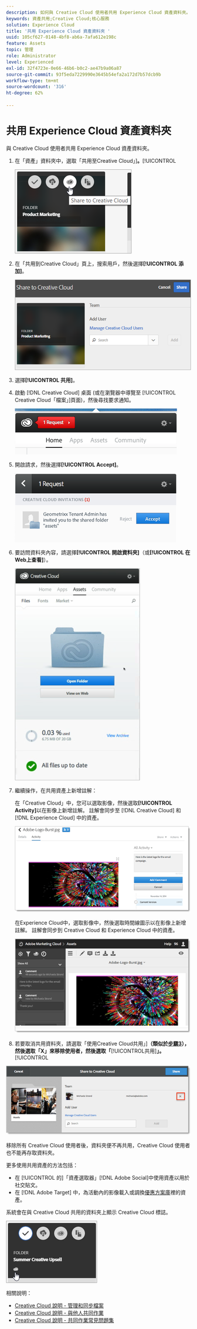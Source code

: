 ```yaml
---
description: 如何與 Creative Cloud 使用者共用 Experience Cloud 資產資料夾。
keywords: 資產共用;Creative Cloud;核心服務
solution: Experience Cloud
title: '共用 Experience Cloud 資產資料夾 '
uuid: 105cf627-0148-4bf8-ab6a-7afa612e198c
feature: Assets
topic: 管理
role: Administrator
level: Experienced
exl-id: 32f4723e-0e66-46b6-b0c2-ae47b9a06a87
source-git-commit: 93f5eda7229990e3645b54efa2a172d7b57dcb9b
workflow-type: tm+mt
source-wordcount: '316'
ht-degree: 62%

---
```


# 共用 Experience Cloud 資產資料夾

與 Creative Cloud 使用者共用 Experience Cloud 資產資料夾。

1. 在「資產」資料夾中，選取「共用至Creative Cloud」]**。**[!UICONTROL 

   ![步驟結果](assets/asset-share-cc.png)
1. 在「共用到Creative Cloud」頁上，搜索用戶，然後選擇&#x200B;**[!UICONTROL 添加]**。

   ![](assets/asset-share-cc-page.png)

1. 選擇&#x200B;**[!UICONTROL 共用]**。
1. 啟動 [!DNL Creative Cloud] 桌面 (或在瀏覽器中導覽至 [!UICONTROL Creative Cloud「檔案」]頁面)，然後尋找要求通知。

   ![](assets/cc_share_request.png)
1. 開啟請求，然後選擇&#x200B;**[!UICONTROL Accept]**。

   ![步驟結果](assets/cc_share_accept.png)
1. 要訪問資料夾內容，請選擇&#x200B;**[!UICONTROL 開啟資料夾]**（或&#x200B;**[!UICONTROL 在Web上查看]**）。

   ![步驟結果](assets/creative_cloud_open_folder.png)
1. 繼續操作，在共用資產上新增註解：

   在「Creative Cloud」中，您可以選取影像，然後選取&#x200B;**[!UICONTROL Activity]**&#x200B;以在影像上新增註解。 註解會同步至 [!DNL Creative Cloud] 和 [!DNL Experience Cloud] 中的資產。

   ![](assets/asset_comment_cc.png)

   在Experience Cloud中，選取影像中，然後選取時間線圖示以在影像上新增註解。 註解會同步到 Creative Cloud 和 Experience Cloud 中的資產。

   ![](assets/asset_comment_mac.png)

1. 若要取消共用資料夾，請選取「使用Creative Cloud共用」]**（類似於[步驟3](t-share-creative-cloud.md#step_BA17CFA185284641A9B878BA29551996)），然後選取「X」來移除使用者，然後選取「**[!UICONTROL &#x200B;共用&#x200B;]**」。**[!UICONTROL 

![](assets/asset_remove_user.png)

移除所有 Creative Cloud 使用者後，資料夾便不再共用，Creative Cloud 使用者也不能再存取資料夾。

更多使用共用資產的方法包括：

* 在 [!UICONTROL  的]「資產選取器」[!DNL Adobe Social]中使用資產以用於社交貼文。
* 在 [!DNL Adobe Target] 中，為活動內的影像載入或調換[優惠方案庫](https://experienceleague.adobe.com/docs/target/using/experiences/offers/manage-content.html?lang=en)裡的資產。

系統會在與 Creative Cloud 共用的資料夾上顯示 Creative Cloud 標誌。

![](assets/asset-cc-logo.png)

相關說明：

* [Creative Cloud 說明 - 管理和同步檔案](https://helpx.adobe.com/creative-cloud/help/sync-creative-cloud-files.html)
* [Creative Cloud 說明 - 與他人共同作業](https://helpx.adobe.com/creative-cloud/help/collaboration.html)
* [Creative Cloud 說明 - 共同作業常見問題集](https://helpx.adobe.com/creative-cloud/help/collaboration-faq.html)
